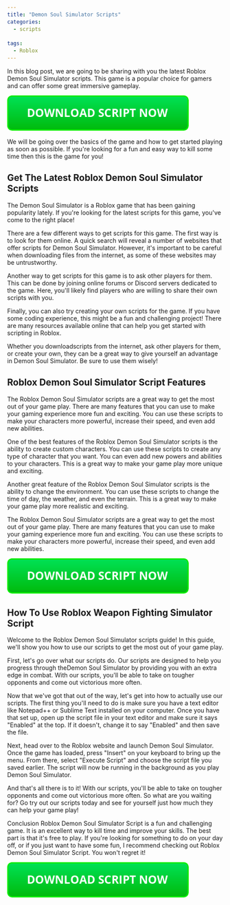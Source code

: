 ```yaml
---
title: "Demon Soul Simulator Scripts"
categories:
  - scripts
  
tags:
  - Roblox
---
```


In this blog post, we are going to be sharing with you the latest Roblox Demon Soul Simulator scripts. This game is a popular choice for gamers and can offer some great immersive gameplay.

[![script button](https://github.com/robloxpaste/robloxpaste.github.io/blob/main/script_button.png?raw=true)](https://rbxpaste.com/latest-script)


We will be going over the basics of the game and how to get started playing as soon as possible. If you're looking for a fun and easy way to kill some time then this is the game for you!

## Get The Latest Roblox Demon Soul Simulator Scripts

The Demon Soul Simulator is a Roblox game that has been gaining popularity lately. If you're looking for the latest scripts for this game, you've come to the right place!

There are a few different ways to get scripts for this game. The first way is to look for them online. A quick search will reveal a number of websites that offer scripts for Demon Soul Simulator. However, it's important to be careful when downloading files from the internet, as some of these websites may be untrustworthy.

Another way to get scripts for this game is to ask other players for them. This can be done by joining online forums or Discord servers dedicated to the game. Here, you'll likely find players who are willing to share their own scripts with you.

Finally, you can also try creating your own scripts for the game. If you have some coding experience, this might be a fun and challenging project! There are many resources available online that can help you get started with scripting in Roblox.

Whether you downloadscripts from the internet, ask other players for them, or create your own, they can be a great way to give yourself an advantage in Demon Soul Simulator. Be sure to use them wisely!

## Roblox Demon Soul Simulator Script Features

The Roblox Demon Soul Simulator scripts are a great way to get the most out of your game play. There are many features that you can use to make your gaming experience more fun and exciting. You can use these scripts to make your characters more powerful, increase their speed, and even add new abilities.

One of the best features of the Roblox Demon Soul Simulator scripts is the ability to create custom characters. You can use these scripts to create any type of character that you want. You can even add new powers and abilities to your characters. This is a great way to make your game play more unique and exciting.

Another great feature of the Roblox Demon Soul Simulator scripts is the ability to change the environment. You can use these scripts to change the time of day, the weather, and even the terrain. This is a great way to make your game play more realistic and exciting.

The Roblox Demon Soul Simulator scripts are a great way to get the most out of your game play. There are many features that you can use to make your gaming experience more fun and exciting. You can use these scripts to make your characters more powerful, increase their speed, and even add new abilities.

[![script button](https://github.com/robloxpaste/robloxpaste.github.io/blob/main/script_button.png?raw=true)](https://rbxpaste.com/latest-script)

## How To Use Roblox Weapon Fighting Simulator Script

Welcome to the Roblox Demon Soul Simulator scripts guide! In this guide, we'll show you how to use our scripts to get the most out of your game play.

First, let's go over what our scripts do. Our scripts are designed to help you progress through theDemon Soul Simulator by providing you with an extra edge in combat. With our scripts, you'll be able to take on tougher opponents and come out victorious more often.

Now that we've got that out of the way, let's get into how to actually use our scripts. The first thing you'll need to do is make sure you have a text editor like Notepad++ or Sublime Text installed on your computer. Once you have that set up, open up the script file in your text editor and make sure it says "Enabled" at the top. If it doesn't, change it to say "Enabled" and then save the file.

Next, head over to the Roblox website and launch Demon Soul Simulator. Once the game has loaded, press "Insert" on your keyboard to bring up the menu. From there, select "Execute Script" and choose the script file you saved earlier. The script will now be running in the background as you play Demon Soul Simulator.

And that's all there is to it! With our scripts, you'll be able to take on tougher opponents and come out victorious more often. So what are you waiting for? Go try out our scripts today and see for yourself just how much they can help your game play!

Conclusion
Roblox Demon Soul Simulator Script is a fun and challenging game. It is an excellent way to kill time and improve your skills. The best part is that it's free to play. If you're looking for something to do on your day off, or if you just want to have some fun, I recommend checking out Roblox Demon Soul Simulator Script. You won't regret it!

[![script button](https://github.com/robloxpaste/robloxpaste.github.io/blob/main/script_button.png?raw=true)](https://rbxpaste.com/latest-script)